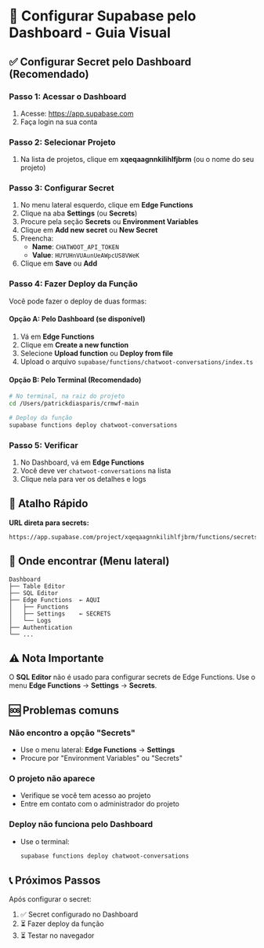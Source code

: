 # 🎨 Configurar Supabase pelo Dashboard - Guia Visual

## ✅ Configurar Secret pelo Dashboard (Recomendado)

### Passo 1: Acessar o Dashboard
1. Acesse: https://app.supabase.com
2. Faça login na sua conta

### Passo 2: Selecionar Projeto
1. Na lista de projetos, clique em **xqeqaagnnkilihlfjbrm** (ou o nome do seu projeto)

### Passo 3: Configurar Secret
1. No menu lateral esquerdo, clique em **Edge Functions**
2. Clique na aba **Settings** (ou **Secrets**)
3. Procure pela seção **Secrets** ou **Environment Variables**
4. Clique em **Add new secret** ou **New Secret**
5. Preencha:
   - **Name**: `CHATWOOT_API_TOKEN`
   - **Value**: `HUYUHnVUAunUeAWpcUS8VWeK`
6. Clique em **Save** ou **Add**

### Passo 4: Fazer Deploy da Função
Você pode fazer o deploy de duas formas:

#### Opção A: Pelo Dashboard (se disponível)
1. Vá em **Edge Functions**
2. Clique em **Create a new function**
3. Selecione **Upload function** ou **Deploy from file**
4. Upload o arquivo `supabase/functions/chatwoot-conversations/index.ts`

#### Opção B: Pelo Terminal (Recomendado)
```bash
# No terminal, na raiz do projeto
cd /Users/patrickdiasparis/crmwf-main

# Deploy da função
supabase functions deploy chatwoot-conversations
```

### Passo 5: Verificar
1. No Dashboard, vá em **Edge Functions**
2. Você deve ver `chatwoot-conversations` na lista
3. Clique nela para ver os detalhes e logs

## 🎯 Atalho Rápido

**URL direta para secrets:**
```
https://app.supabase.com/project/xqeqaagnnkilihlfjbrm/functions/secrets
```

## 📸 Onde encontrar (Menu lateral)

```
Dashboard
├── Table Editor
├── SQL Editor
├── Edge Functions  ← AQUI
│   ├── Functions
│   ├── Settings    ← SECRETS
│   └── Logs
├── Authentication
└── ...
```

## ⚠️ Nota Importante

O **SQL Editor** não é usado para configurar secrets de Edge Functions. 
Use o menu **Edge Functions** → **Settings** → **Secrets**.

## 🆘 Problemas comuns

### Não encontro a opção "Secrets"
- Use o menu lateral: **Edge Functions** → **Settings**
- Procure por "Environment Variables" ou "Secrets"

### O projeto não aparece
- Verifique se você tem acesso ao projeto
- Entre em contato com o administrador do projeto

### Deploy não funciona pelo Dashboard
- Use o terminal:
  ```bash
  supabase functions deploy chatwoot-conversations
  ```

## 📞 Próximos Passos

Após configurar o secret:
1. ✅ Secret configurado no Dashboard
2. ⏳ Fazer deploy da função
3. ⏳ Testar no navegador
